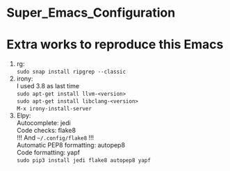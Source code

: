 # Super_Emacs_Configuration
# Extra works to reproduce this Emacs
1. rg:  
   `sudo snap install ripgrep --classic`
2. irony:  
   I used 3.8 as <version> last time  
   `sudo apt-get install llvm-<version>`  
   `sudo apt-get install libclang-<version>`  
   `M-x irony-install-server`  
3. Elpy:  
   Autocomplete: jedi   
   Code checks: flake8   
   !!! And `~/.config/flake8` !!!  
   Automatic PEP8 formatting: autopep8  
   Code formatting: yapf  
   `sudo pip3 install jedi flake8 autopep8 yapf`  
